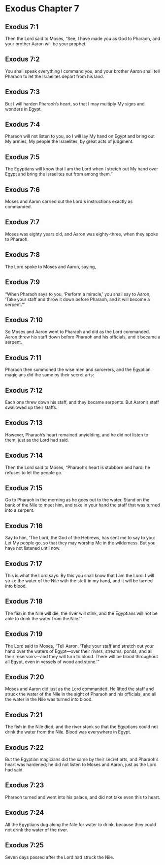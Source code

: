 # Exodus Chapter 7

## Exodus 7:1

Then the Lord said to Moses, “See, I have made you as God to Pharaoh, and your brother Aaron will be your prophet.

## Exodus 7:2

You shall speak everything I command you, and your brother Aaron shall tell Pharaoh to let the Israelites depart from his land.

## Exodus 7:3

But I will harden Pharaoh’s heart, so that I may multiply My signs and wonders in Egypt.

## Exodus 7:4

Pharaoh will not listen to you, so I will lay My hand on Egypt and bring out My armies, My people the Israelites, by great acts of judgment.

## Exodus 7:5

The Egyptians will know that I am the Lord when I stretch out My hand over Egypt and bring the Israelites out from among them.”

## Exodus 7:6

Moses and Aaron carried out the Lord's instructions exactly as commanded.

## Exodus 7:7

Moses was eighty years old, and Aaron was eighty-three, when they spoke to Pharaoh.

## Exodus 7:8

The Lord spoke to Moses and Aaron, saying,

## Exodus 7:9

“When Pharaoh says to you, ‘Perform a miracle,’ you shall say to Aaron, ‘Take your staff and throw it down before Pharaoh, and it will become a serpent.’”

## Exodus 7:10

So Moses and Aaron went to Pharaoh and did as the Lord commanded. Aaron threw his staff down before Pharaoh and his officials, and it became a serpent.

## Exodus 7:11

Pharaoh then summoned the wise men and sorcerers, and the Egyptian magicians did the same by their secret arts:

## Exodus 7:12

Each one threw down his staff, and they became serpents. But Aaron’s staff swallowed up their staffs.

## Exodus 7:13

However, Pharaoh’s heart remained unyielding, and he did not listen to them, just as the Lord had said.

## Exodus 7:14

Then the Lord said to Moses, “Pharaoh’s heart is stubborn and hard; he refuses to let the people go.

## Exodus 7:15

Go to Pharaoh in the morning as he goes out to the water. Stand on the bank of the Nile to meet him, and take in your hand the staff that was turned into a serpent.

## Exodus 7:16

Say to him, ‘The Lord, the God of the Hebrews, has sent me to say to you: Let My people go, so that they may worship Me in the wilderness. But you have not listened until now.

## Exodus 7:17

This is what the Lord says: By this you shall know that I am the Lord: I will strike the water of the Nile with the staff in my hand, and it will be turned into blood.

## Exodus 7:18

The fish in the Nile will die, the river will stink, and the Egyptians will not be able to drink the water from the Nile.’”

## Exodus 7:19

The Lord said to Moses, “Tell Aaron, ‘Take your staff and stretch out your hand over the waters of Egypt—over their rivers, streams, ponds, and all their reservoirs—and they will turn to blood. There will be blood throughout all Egypt, even in vessels of wood and stone.’”

## Exodus 7:20

Moses and Aaron did just as the Lord commanded. He lifted the staff and struck the water of the Nile in the sight of Pharaoh and his officials, and all the water in the Nile was turned into blood.

## Exodus 7:21

The fish in the Nile died, and the river stank so that the Egyptians could not drink the water from the Nile. Blood was everywhere in Egypt.

## Exodus 7:22

But the Egyptian magicians did the same by their secret arts, and Pharaoh’s heart was hardened; he did not listen to Moses and Aaron, just as the Lord had said.

## Exodus 7:23

Pharaoh turned and went into his palace, and did not take even this to heart.

## Exodus 7:24

All the Egyptians dug along the Nile for water to drink, because they could not drink the water of the river.

## Exodus 7:25

Seven days passed after the Lord had struck the Nile.
